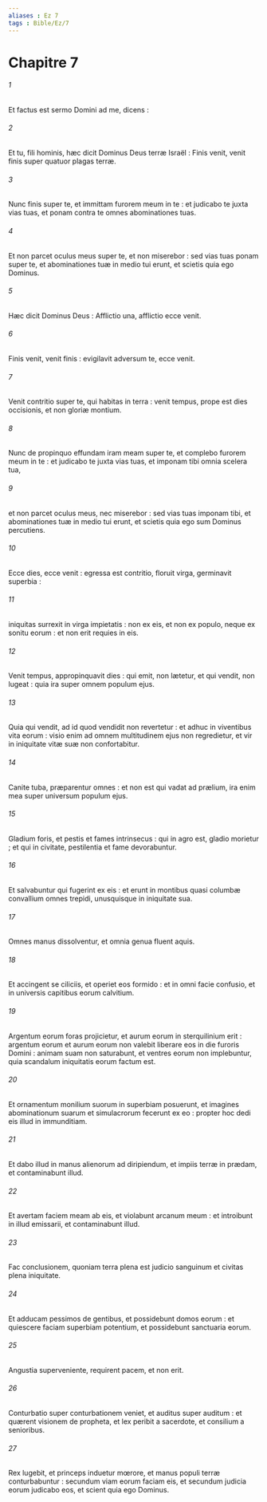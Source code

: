 ```yaml
---
aliases : Ez 7
tags : Bible/Ez/7
---
```


# Chapitre 7

###### 1
Et factus est sermo Domini ad me, dicens :
###### 2
Et tu, fili hominis, hæc dicit Dominus Deus terræ Israël : Finis venit, venit finis super quatuor plagas terræ.
###### 3
Nunc finis super te, et immittam furorem meum in te : et judicabo te juxta vias tuas, et ponam contra te omnes abominationes tuas.
###### 4
Et non parcet oculus meus super te, et non miserebor : sed vias tuas ponam super te, et abominationes tuæ in medio tui erunt, et scietis quia ego Dominus.
###### 5
Hæc dicit Dominus Deus : Afflictio una, afflictio ecce venit.
###### 6
Finis venit, venit finis : evigilavit adversum te, ecce venit.
###### 7
Venit contritio super te, qui habitas in terra : venit tempus, prope est dies occisionis, et non gloriæ montium.
###### 8
Nunc de propinquo effundam iram meam super te, et complebo furorem meum in te : et judicabo te juxta vias tuas, et imponam tibi omnia scelera tua,
###### 9
et non parcet oculus meus, nec miserebor : sed vias tuas imponam tibi, et abominationes tuæ in medio tui erunt, et scietis quia ego sum Dominus percutiens.
###### 10
Ecce dies, ecce venit : egressa est contritio, floruit virga, germinavit superbia :
###### 11
iniquitas surrexit in virga impietatis : non ex eis, et non ex populo, neque ex sonitu eorum : et non erit requies in eis.
###### 12
Venit tempus, appropinquavit dies : qui emit, non lætetur, et qui vendit, non lugeat : quia ira super omnem populum ejus.
###### 13
Quia qui vendit, ad id quod vendidit non revertetur : et adhuc in viventibus vita eorum : visio enim ad omnem multitudinem ejus non regredietur, et vir in iniquitate vitæ suæ non confortabitur.
###### 14
Canite tuba, præparentur omnes : et non est qui vadat ad prælium, ira enim mea super universum populum ejus.
###### 15
Gladium foris, et pestis et fames intrinsecus : qui in agro est, gladio morietur ; et qui in civitate, pestilentia et fame devorabuntur.
###### 16
Et salvabuntur qui fugerint ex eis : et erunt in montibus quasi columbæ convallium omnes trepidi, unusquisque in iniquitate sua.
###### 17
Omnes manus dissolventur, et omnia genua fluent aquis.
###### 18
Et accingent se ciliciis, et operiet eos formido : et in omni facie confusio, et in universis capitibus eorum calvitium.
###### 19
Argentum eorum foras projicietur, et aurum eorum in sterquilinium erit : argentum eorum et aurum eorum non valebit liberare eos in die furoris Domini : animam suam non saturabunt, et ventres eorum non implebuntur, quia scandalum iniquitatis eorum factum est.
###### 20
Et ornamentum monilium suorum in superbiam posuerunt, et imagines abominationum suarum et simulacrorum fecerunt ex eo : propter hoc dedi eis illud in immunditiam.
###### 21
Et dabo illud in manus alienorum ad diripiendum, et impiis terræ in prædam, et contaminabunt illud.
###### 22
Et avertam faciem meam ab eis, et violabunt arcanum meum : et introibunt in illud emissarii, et contaminabunt illud.
###### 23
Fac conclusionem, quoniam terra plena est judicio sanguinum et civitas plena iniquitate.
###### 24
Et adducam pessimos de gentibus, et possidebunt domos eorum : et quiescere faciam superbiam potentium, et possidebunt sanctuaria eorum.
###### 25
Angustia superveniente, requirent pacem, et non erit.
###### 26
Conturbatio super conturbationem veniet, et auditus super auditum : et quærent visionem de propheta, et lex peribit a sacerdote, et consilium a senioribus.
###### 27
Rex lugebit, et princeps induetur mœrore, et manus populi terræ conturbabuntur : secundum viam eorum faciam eis, et secundum judicia eorum judicabo eos, et scient quia ego Dominus.
